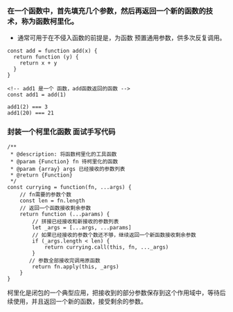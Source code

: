 ### 在一个函数中，首先填充几个参数，然后再返回一个新的函数的技术，称为函数柯里化。
  - 通常可用于在不侵入函数的前提是，为函数 预置通用参数，供多次反复调用。

  ```
  const add = function add(x) {
    return function (y) {
      return x + y
    }
  }
  
  <!-- add1 是一个 函数，add函数返回的函数 -->
  const add1 = add(1)

  add1(2) === 3
  add1(20) === 21
  ```

### 封装一个柯里化函数 面试手写代码
```
/**
 * @description: 将函数柯里化的工具函数
 * @param {Function} fn 待柯里化的函数
 * @param {array} args 已经接收的参数列表
 * @return {Function}
 */
const currying = function(fn, ...args) {
    // fn需要的参数个数
    const len = fn.length
    // 返回一个函数接收剩余参数
    return function (...params) {
        // 拼接已经接收和新接收的参数列表
        let _args = [...args, ...params]
        // 如果已经接收的参数个数还不够，继续返回一个新函数接收剩余参数
        if (_args.length < len) {
            return currying.call(this, fn, ..._args)
        }
       // 参数全部接收完调用原函数
        return fn.apply(this, _args)
    }
}
```  

   柯里化是闭包的一个典型应用，把接收到的部分参数保存到这个作用域中，等待后续使用，并且返回一个新的函数，接受剩余的参数。